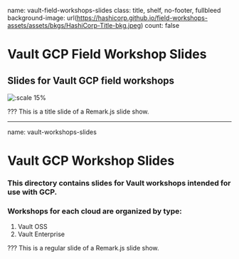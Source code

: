 name: vault-field-workshops-slides
class: title, shelf, no-footer, fullbleed
background-image: url(https://hashicorp.github.io/field-workshops-assets/assets/bkgs/HashiCorp-Title-bkg.jpeg)
count: false


# Vault GCP Field Workshop Slides
## Slides for Vault GCP field workshops

![:scale 15%](https://hashicorp.github.io/field-workshops-assets/assets/logos/logo_vault.png)

???
This is a title slide of a Remark.js slide show.

---
name: vault-workshops-slides
# Vault GCP Workshop Slides
### This directory contains slides for Vault workshops intended for use with GCP.
### Workshops for each cloud are organized by type:
  1. Vault OSS
  1. Vault Enterprise

???
This is a regular slide of a Remark.js slide show.
